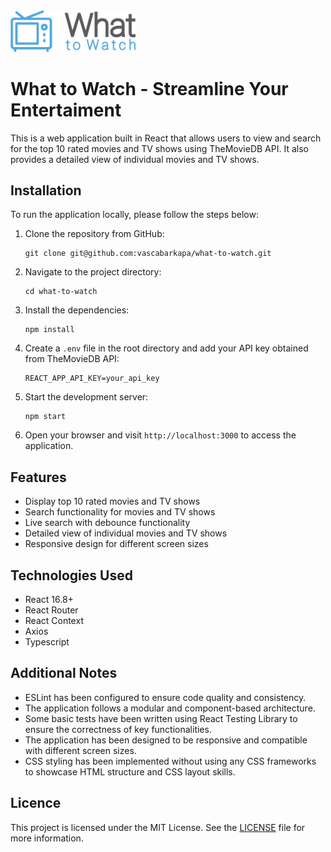 <img src="src/assets/w2w-logo.png" alt="W2W Logo" width="200">


# What to Watch - Streamline Your Entertaiment

This is a web application built in React that allows users to view and search for the top 10 rated movies and TV shows using TheMovieDB API. It also provides a detailed view of individual movies and TV shows.

## Installation

To run the application locally, please follow the steps below:

1. Clone the repository from GitHub:

   ```
   git clone git@github.com:vascabarkapa/what-to-watch.git
   ```

2. Navigate to the project directory:

   ```
   cd what-to-watch
   ```

3. Install the dependencies:

   ```
   npm install
   ```

4. Create a `.env` file in the root directory and add your API key obtained from TheMovieDB API:

   ```
   REACT_APP_API_KEY=your_api_key
   ```

5. Start the development server:

   ```
   npm start
   ```

6. Open your browser and visit `http://localhost:3000` to access the application.

## Features

- Display top 10 rated movies and TV shows
- Search functionality for movies and TV shows
- Live search with debounce functionality
- Detailed view of individual movies and TV shows
- Responsive design for different screen sizes

## Technologies Used

- React 16.8+
- React Router
- React Context
- Axios
- Typescript

## Additional Notes

- ESLint has been configured to ensure code quality and consistency.
- The application follows a modular and component-based architecture.
- Some basic tests have been written using React Testing Library to ensure the correctness of key functionalities.
- The application has been designed to be responsive and compatible with different screen sizes.
- CSS styling has been implemented without using any CSS frameworks to showcase HTML structure and CSS layout skills.

## Licence

This project is licensed under the MIT License. See the [LICENSE](LICENSE) file for more information.